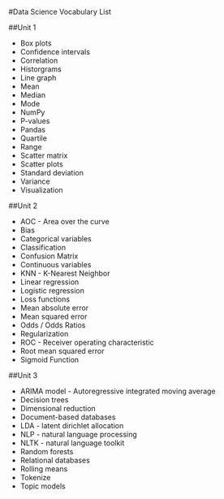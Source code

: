 #Data Science Vocabulary List

##Unit 1
- Box plots
- Confidence intervals
- Correlation
- Historgrams
- Line graph
- Mean
- Median
- Mode
- NumPy
- P-values
- Pandas
- Quartile
- Range
- Scatter matrix
- Scatter plots
- Standard deviation
- Variance
- Visualization

##Unit 2
- AOC - Area over the curve
- Bias
- Categorical variables
- Classification
- Confusion Matrix
- Continuous variables
- KNN - K-Nearest Neighbor
- Linear regression
- Logistic regression
- Loss functions
- Mean absolute error
- Mean squared error
- Odds / Odds Ratios
- Regularization
- ROC - Receiver operating characteristic
- Root mean squared error
- Sigmoid Function

##Unit 3
- ARIMA model - Autoregressive integrated moving average
- Decision trees
- Dimensional reduction
- Document-based databases
- LDA - latent dirichlet allocation
- NLP - natural language processing
- NLTK - natural language toolkit
- Random forests
- Relational databases
- Rolling means
- Tokenize
- Topic models

